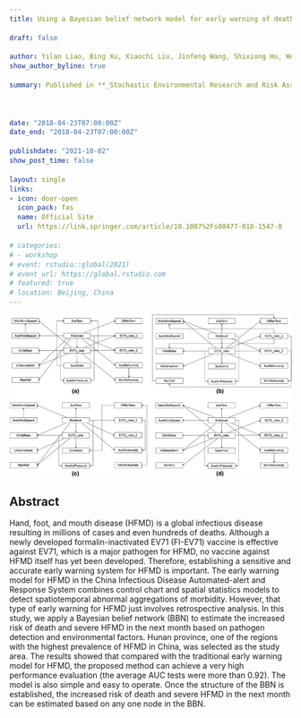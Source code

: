 ```yaml
---
title: Using a Bayesian belief network model for early warning of death and severe risk of HFMD in Hunan province, China

draft: false

author: Yilan Liao, Bing Xu, Xiaochi Liu, Jinfeng Wang, Shixiong Hu, Wei Huang, Kaiwei Luo, Lidong Go 
show_author_byline: true

summary: Published in **_Stochastic Environmental Research and Risk Assessment_**



date: "2018-04-23T07:00:00Z"
date_end: "2018-04-23T07:00:00Z"

publishdate: "2021-10-02"
show_post_time: false

layout: single
links:
- icon: door-open
  icon_pack: fas
  name: Official Site
  url: https://link.springer.com/article/10.1007%2Fs00477-018-1547-8

# categories:
# - workshop
# event: rstudio::global(2021)
# event_url: https://global.rstudio.com
# featured: true
# location: Beijing, China
---
```


![Graphic Abstract](graphic.jpg)

## Abstract

Hand, foot, and mouth disease (HFMD) is a global infectious disease resulting in millions of cases and even hundreds of deaths. Although a newly developed formalin-inactivated EV71 (FI-EV71) vaccine is effective against EV71, which is a major pathogen for HFMD, no vaccine against HFMD itself has yet been developed. Therefore, establishing a sensitive and accurate early warning system for HFMD is important. The early warning model for HFMD in the China Infectious Disease Automated-alert and Response System combines control chart and spatial statistics models to detect spatiotemporal abnormal aggregations of morbidity. However, that type of early warning for HFMD just involves retrospective analysis. In this study, we apply a Bayesian belief network (BBN) to estimate the increased risk of death and severe HFMD in the next month based on pathogen detection and environmental factors. Hunan province, one of the regions with the highest prevalence of HFMD in China, was selected as the study area. The results showed that compared with the traditional early warning model for HFMD, the proposed method can achieve a very high performance evaluation (the average AUC tests were more than 0.92). The model is also simple and easy to operate. Once the structure of the BBN is established, the increased risk of death and severe HFMD in the next month can be estimated based on any one node in the BBN.
